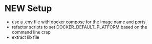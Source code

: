 # NEW Setup

* use a .env file with docker compose for the image name and ports
* refactor scripts to set DOCKER_DEFAULT_PLATFORM based on the command line crap
* extract lib file
